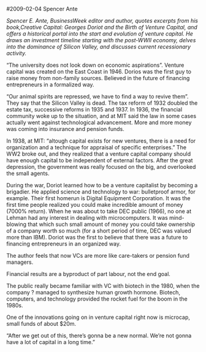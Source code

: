 #2009-02-04 Spencer Ante

*Spencer E. Ante, BusinessWeek editor and author, quotes excerpts from his book,Creative Capital: Georges Doriot and the Birth of Venture Capital, and offers a historical portal into the start and evolution of venture capital. He draws an investment timeline starting with the post-WWII economy, delves into the dominance of Silicon Valley, and discusses current recessionary activity.*

“The university does not look down on economic aspirations”. Venture capital was created on the East Coast in 1946. Dorios was the first guy to raise money from non-family sources. Believed in the future of financing entrepreneurs in a formalized way.

“Our animal spirits are repressed, we have to find a way to revive them”. They say that the Silicon Valley is dead. The tax reform of 1932 doubled the estate tax, successive reforms in 1935 and 1937. In 1936, the financial community woke up to the situation, and at MIT said the law in some cases actually went against technological advancement. More and more money was coming into insurance and pension funds.

In 1938, at MIT: “altough capital exists for new ventures, there is a need for organization and a technique for appraisal of specific enterprises.” The WW2 broke out, and they realized that a venture capital company should have enough capital to be independent of external factors. After the great depression, the government was really focused on the big, and overlooked the small agents.

During the war, Doriot learned how to be a venture capitalist by becoming a brigadier. He applied science and technology to war: bulletproof armor, for example. Their first homerun is Digital Equipment Corporation. It was the first time people realized you could make incredible amount of money (7000% return). When he was about to take DEC public (1966), no one at Lehman had any interest in dealing with microcomputers.
It was mind-blowing that which such small amount of money you could take ownership of a company worth so much (for a short period of time, DEC was valued more than IBM).
Doriot was the first to believe that there was a future to financing entrepreneurs in an organized way.

The author feels that now VCs are more like care-takers or pension fund managers.

Financial results are a byproduct of part labour, not the end goal.

The public really became familiar with VC with biotech in the 1980, when the company ? managed to synthesize human growth hormone. Biotech, computers, and technology provided the rocket fuel for the boom in the 1980s.

One of the innovations going on in venture capital right now is microcap, small funds of about $20m.

“After we get out of this, there’s gonna be a new normal. We’re not gonna have a lot of capital in a long time.”